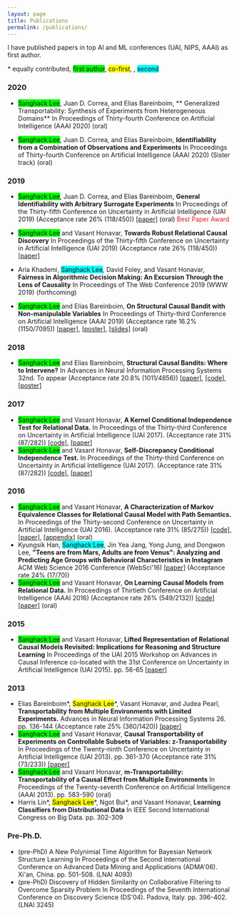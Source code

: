 ```yaml
---
layout: page
title: Publications
permalink: /publications/
---
```

I have published papers in top AI and ML conferences (UAI, NIPS, AAAI) as first author.

\* equally contributed, <span style="background-color: #00FF00">first author</span>, <span style="background-color: #FFFF00">co-first</span>, , <span style="background-color: #00FFFF">second</span>

### 2020
- <span style="background-color: #00FF00">Sanghack Lee</span>, Juan D. Correa, and Elias Bareinboim, ** Generalized Transportability: Synthesis of Experiments from Heterogeneous Domains** 
In Proceedings of Thirty-fourth Conference on Artificial Intelligence (AAAI 2020) (oral)

- <span style="background-color: #00FF00">Sanghack Lee</span>, Juan D. Correa, and Elias Bareinboim, **Identifiability from a Combination of Observations and Experiments** 
In Proceedings of Thirty-fourth Conference on Artificial Intelligence (AAAI 2020) (Sister track) (oral)


### 2019
- <span style="background-color: #00FF00">Sanghack Lee</span>, Juan D. Correa, and Elias Bareinboim, **General Identifiability with Arbitrary Surrogate Experiments** 
In Proceedings of the Thirty-fifth Conference on Uncertainty in Artificial Intelligence (UAI 2019) (Acceptance rate 26% (118/450)) [\[paper\]](http://auai.org/uai2019/proceedings/papers/144.pdf) (oral) <font color="#e41a1c">Best Paper Award</font>

- <span style="background-color: #00FF00">Sanghack Lee</span> and Vasant Honavar, **Towards Robust Relational Causal Discovery** 
In Proceedings of the Thirty-fifth Conference on Uncertainty in Artificial Intelligence (UAI 2019) (Acceptance rate 26% (118/450)) [\[paper\]](http://auai.org/uai2019/proceedings/papers/127.pdf)

- Aria Khademi, <span style="background-color: #00FFFF">Sanghack Lee</span>, David Foley, and Vasant Honavar, **Fairness in Algorithmic Decision Making: An Excursion Through the Lens of Causality**
In Proceedings of The Web Conference 2019 (WWW 2019) (forthcoming)

- <span style="background-color: #00FF00">Sanghack Lee</span> and Elias Bareinboim, **On Structural Causal Bandit with Non-manipulable Variables** 
In Proceedings of Thirty-third Conference on Artificial Intelligence (AAAI 2019) (Acceptance rate 16.2% (1150/7095)) [\[paper\]](https://causalai.net/r40.pdf), [\[poster\]](/assets/AAAI2019_poster.pdf), [\[slides\]](/assets/AAAI2019_presentation.pdf) (oral)


### 2018
- <span style="background-color: #00FF00">Sanghack Lee</span> and Elias Bareinboim, **Structural Causal Bandits: Where to Intervene?**
In Advances in Neural Information Processing Systems 32nd. To appear (Acceptance rate 20.8% (1011/4856)) [\[paper\]](https://causalai.net/r36.pdf), [\[code\]](https://github.com/sanghack81/SCMMAB-NIPS2018), [\[poster\]](/assets/nips2018-poster.pdf) 

### 2017
- <span style="background-color: #00FF00">Sanghack Lee</span> and Vasant Honavar, **A Kernel Conditional Independence Test for Relational Data.**
 In Proceedings of the Thirty-third Conference on Uncertainty in Artificial Intelligence (UAI 2017). (Acceptance rate 31% (87/282)) [\[code\]](https://github.com/sanghack81/KRCIT), [\[paper\]](/assets/krcit.pdf)
- <span style="background-color: #00FF00">Sanghack Lee</span> and Vasant Honavar, **Self-Discrepancy Conditional Independence Test.**
In Proceedings of the Thirty-third Conference on Uncertainty in Artificial Intelligence (UAI 2017). (Acceptance rate 31% (87/282)) [\[code\]](https://github.com/sanghack81/SDCIT), [\[paper\]](/assets/SDCIT-edited.pdf)

### 2016
- <span style="background-color: #00FF00">Sanghack Lee</span> and Vasant Honavar, **A Characterization of Markov Equivalence Classes for Relational Causal Model with Path Semantics.**
In Proceedings of the Thirty-second Conference on Uncertainty in Artificial Intelligence (UAI 2016). (Acceptance rate 31% (85/275)) [\[code\]](https://github.com/sanghack81/pyRCDs), [\[paper\]](/assets/UAI-2016-RpCD.pdf), [\[appendix\]](/assets/UAI-2016-RpCD-supp_fix_june_4.pdf) (oral)
- Kyungsik Han, <span style="background-color: #00FFFF">Sanghack Lee</span>, Jin Yea Jang, Yong Jung, and Dongwon Lee, **"Teens are from Mars, Adults are from Venus": Analyzing and Predicting Age Groups with Behavioral Characteristics in Instagram**
ACM Web Science 2016 Conference (WebSci'16) [\[paper\]](http://dl.acm.org/citation.cfm?id=2908160) (Acceptance rate 24% (17/70))
- <span style="background-color: #00FF00">Sanghack Lee</span> and Vasant Honavar, **On Learning Causal Models from Relational Data.** 
In Proceedings of Thirtieth Conference on Artificial Intelligence (AAAI 2016) (Acceptance rate 26% (549/2132)) [\[code\]](https://github.com/sanghack81/rcd-light) [\[paper\]](https://www.aaai.org/ocs/index.php/AAAI/AAAI16/paper/view/11972/12089) (oral)

### 2015
- <span style="background-color: #00FF00">Sanghack Lee</span> and Vasant Honavar, **Lifted Representation of Relational Causal Models Revisited: Implications for Reasoning and Structure Learning**
In Proceedings of the UAI 2015 Workshop on Advances in Causal Inference co-located with the 31st Conference on Uncertainty in Artificial Intelligence (UAI 2015). pp. 56-65 [\[paper\]](http://dl.acm.org/citation.cfm?id=3020273)

### 2013
- Elias Bareinboim\*, <span style="background-color: #FFFF00">Sanghack Lee</span>\*, Vasant Honavar, and Judea Pearl, **Transportability from Multiple Environments with Limited Experiments.**
Advances in Neural Information Processing Systems 26. pp. 136-144 (Acceptance rate 25% (360/1420)) [\[paper\]](https://papers.nips.cc/paper/5536-transportability-from-multiple-environments-with-limited-experiments-completeness-results)
- <span style="background-color: #00FF00">Sanghack Lee</span> and Vasant Honavar, **Causal Transportability of Experiments on Controllable Subsets of Variables: z-Transportability**
In Proceedings of the Twenty-ninth Conference on Uncertainty in Artificial Intelligence (UAI 2013). pp. 361-370 (Acceptance rate 31% (73/233)) [\[paper\]](http://dl.acm.org/citation.cfm?id=3023675)
- <span style="background-color: #00FF00">Sanghack Lee</span> and Vasant Honavar, **m-Transportability: Transportability of a Causal Effect from Multiple Environments**
In Proceedings of the Twenty-seventh Conference on Artificial Intelligence (AAAI 2013). pp. 583-590 (oral)
- Harris Lin\*, <span style="background-color: #FFFF00">Sanghack Lee</span>\*, Ngot Bui\*, and Vasant Honavar, **Learning Classifiers from Distributional Data**
In IEEE Second International Congress on Big Data. pp. 302-309

### Pre-Ph.D.

- (pre-PhD) A New Polynimial Time Algorithm for Bayesian Network Structure Learning
In Proceedings of the Second International Conference on Advanced Data Mining and Applications (ADMA'06). Xi'an, China. pp. 501-508. (LNAI 4093)
- (pre-PhD) Discovery of Hidden Similarity on Collaborative Filtering to Overcome Sparsity Problem
In Proceedings of the Seventh International Conference on Discovery Science (DS'04). Padova, Italy. pp. 396-402. (LNAI 3245)

